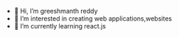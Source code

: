 - 👋 Hi, I’m greeshmanth reddy
- 👀 I’m interested in creating web applications,websites
- 🌱 I’m currently learning react.js

<!---
greeshreddy/greeshreddy is a ✨ special ✨ repository because its `README.md` (this file) appears on your GitHub profile.
You can click the Preview link to take a look at your changes.
--->
